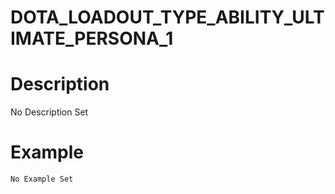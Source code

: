 # DOTA_LOADOUT_TYPE_ABILITY_ULTIMATE_PERSONA_1
# Description
No Description Set
# Example
```No Example Set```